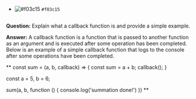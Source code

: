 - ![#f03c15](https://via.placeholder.com/15/f03c15/000000?text=+) `#f03c15`
##
**Question:** Explain what a callback function is and provide a simple example.

**Answer:** A callback function is a function that is passed to another function as an argument and is executed after some operation has been completed. Below is an example of a simple callback function that logs to the console after some operations have been completed.

**
const sum = (a, b, callback) => {
    const sum = a + b;
    callback();
}

const a = 5, b = 6;

sum(a, b, function () {
    console.log('summation done!')
})
**